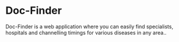 # Doc-Finder
Doc-Finder is a web application where you can easily find specialists, hospitals and channelling timings for various diseases in any area..
